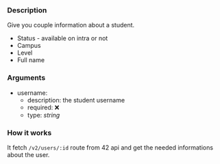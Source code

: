 ### Description

Give you couple information about a student.

- Status - available on intra or not
- Campus
- Level
- Full name

### Arguments

- username:
  - description: the student username
  - required: ❌
  - type: _string_

### How it works

It fetch `/v2/users/:id` route from 42 api and get the needed informations about the user.
